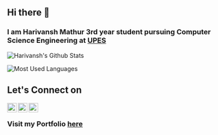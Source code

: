 ## Hi there 👋
### I am Harivansh Mathur 3rd year student pursuing Computer Science Engineering at <a href="https://www.upes.ac.in/">UPES</a>

![Harivansh's Github Stats](https://github-readme-stats.vercel.app/api?username=Harivansh8888&theme=vision-friendly-dark)

![Most Used Languages](https://github-readme-stats.vercel.app/api/top-langs/?username=Harivansh8888&layout=compact&theme=vision-friendly-dark)

## Let's Connect on
<a href="https://www.linkedin.com/in/harivansh-mathur-a01736175/">
  <img align="left" alt="Linkedin" width="22px" src="https://cdn.jsdelivr.net/npm/simple-icons@v3/icons/linkedin.svg" />
</a>

<a href="https://twitter.com/Harivansh811">
  <img align="left" alt="Twitter" width="22px" src="https://cdn.jsdelivr.net/npm/simple-icons@v3/icons/twitter.svg" />
</a>

<a href="https://www.instagram.com/thisisharivansh/">
  <img align="left" alt="Instagram" width="22px" src="https://cdn.jsdelivr.net/npm/simple-icons@v3/icons/instagram.svg" />
</a>
<br/>

### Visit my Portfolio <a href="https://harivanshmathur.netlify.app">here</a>

<!--
**Harivansh8888/Harivansh8888** is a ✨ _special_ ✨ repository because its `README.md` (this file) appears on your GitHub profile.

Here are some ideas to get you started:

- 🔭 I’m currently working on ...
- 🌱 I’m currently learning ...
- 👯 I’m looking to collaborate on ...
- 🤔 I’m looking for help with ...
- 💬 Ask me about ...
- 📫 How to reach me: ...
- 😄 Pronouns: ...
- ⚡ Fun fact: ...
-->
